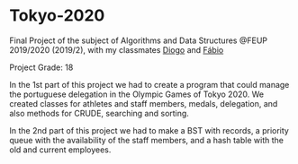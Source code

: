 # Tokyo-2020
Final Project of the subject of Algorithms and Data Structures @FEUP 2019/2020 (2019/2), with my classmates [Diogo](https://github.com/diogoabnunes) and [Fábio](https://github.com/FabioMiguel2000)

Project Grade: 18


In the 1st part of this project we had to create a program that could manage the portuguese delegation in the Olympic Games of Tokyo 2020. We created classes for athletes and staff members, medals, delegation, and also methods for CRUDE, searching and sorting.

In the 2nd part of this project we had to make a BST with records, a priority queue with the availability of the staff members, and a hash table with the old and current employees.